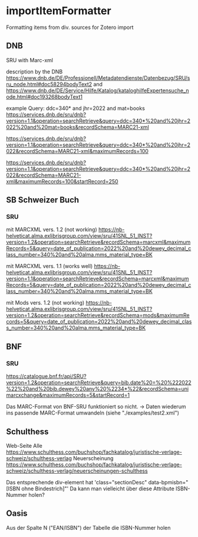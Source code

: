 # importItemFormatter
Formatting items from div. sources for Zotero import 


## DNB
SRU with Marc-xml

description by the DNB
https://www.dnb.de/DE/Professionell/Metadatendienste/Datenbezug/SRU/sru_node.html#doc58294bodyText2
and 
https://www.dnb.de/DE/Service/Hilfe/Katalog/kataloghilfeExpertensuche_node.html#doc193268bodyText1


example
Query: ddc=340* and jhr=2022 and mat=books
https://services.dnb.de/sru/dnb?version=1.1&operation=searchRetrieve&query=ddc=340*%20and%20jhr=2022%20and%20mat=books&recordSchema=MARC21-xml

https://services.dnb.de/sru/dnb?version=1.1&operation=searchRetrieve&query=ddc=340*%20and%20jhr=2022&recordSchema=MARC21-xml&maximumRecords=100

https://services.dnb.de/sru/dnb?version=1.1&operation=searchRetrieve&query=ddc=340*%20and%20jhr=2022&recordSchema=MARC21-xml&maximumRecords=100&startRecord=250

## SB Schweizer Buch


### SRU
mit MARCXML vers. 1.2 (not working)
https://nb-helveticat.alma.exlibrisgroup.com/view/sru/41SNL_51_INST?version=1.2&operation=searchRetrieve&recordSchema=marcxml&maximumRecords=5&query=date_of_publication=2022%20and%20dewey_decimal_class_number=340%20and%20alma.mms_material_type=BK

mit MARCXML vers. 1.1 (works well)
https://nb-helveticat.alma.exlibrisgroup.com/view/sru/41SNL_51_INST?version=1.1&operation=searchRetrieve&recordSchema=marcxml&maximumRecords=5&query=date_of_publication=2022%20and%20dewey_decimal_class_number=340%20and%20alma.mms_material_type=BK

mit Mods vers. 1.2 (not working)
https://nb-helveticat.alma.exlibrisgroup.com/view/sru/41SNL_51_INST?version=1.2&operation=searchRetrieve&recordSchema=mods&maximumRecords=5&query=date_of_publication=2022%20and%20dewey_decimal_class_number=340%20and%20alma.mms_material_type=BK

## BNF

### SRU

https://catalogue.bnf.fr/api/SRU?version=1.2&operation=searchRetrieve&query=bib.date%20=%20%222022%22%20and%20bib.dewey%20any%20%2234*%22&recordSchema=unimarcxchange&maximumRecords=5&startRecord=1

Das MARC-Format von BNF-SRU funktioniert so nicht. -> Daten wiederum ins passende MARC-Format umwandeln (siehe "./examples/test2.xml")

## Schulthess
Web-Seite
Alle
https://www.schulthess.com/buchshop/fachkatalog/juristische-verlage-schweiz/schulthess-verlag
Neuerscheinung
https://www.schulthess.com/buchshop/fachkatalog/juristische-verlage-schweiz/schulthess-verlag/neuerscheinungen-schulthess

Das entsprechende div-element hat 'class="sectionDesc" data-bpmisbn="[ISBN ohne Bindestrich]"'
Da kann man vielleicht über diese Attribute ISBN-Nummer holen?

## Oasis
Aus der Spalte N ("EAN/ISBN") der Tabelle die ISBN-Nummer holen



